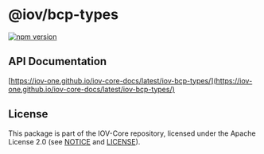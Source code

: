 # @iov/bcp-types

[![npm version](https://img.shields.io/npm/v/@iov/bcp-types.svg)](https://www.npmjs.com/package/@iov/bcp-types)

## API Documentation

[https://iov-one.github.io/iov-core-docs/latest/iov-bcp-types/](https://iov-one.github.io/iov-core-docs/latest/iov-bcp-types/)

## License

This package is part of the IOV-Core repository, licensed under the Apache License 2.0
(see [NOTICE](https://github.com/iov-one/iov-core/blob/master/NOTICE) and [LICENSE](https://github.com/iov-one/iov-core/blob/master/LICENSE)).
